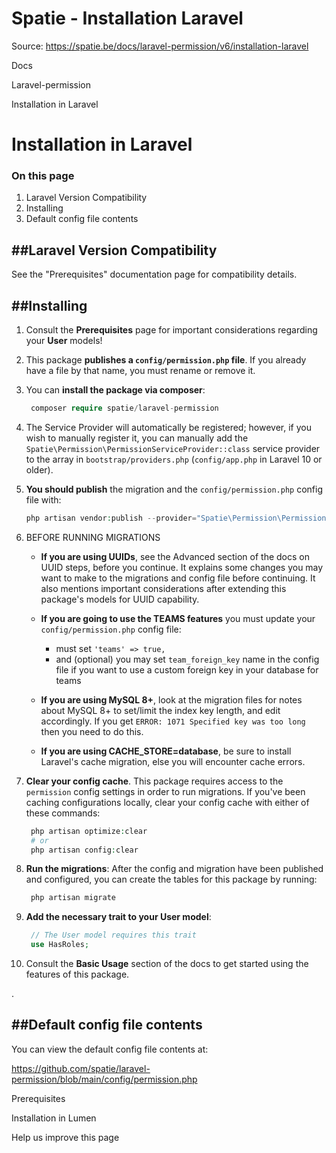 # Spatie - Installation Laravel

Source: https://spatie.be/docs/laravel-permission/v6/installation-laravel

Docs

Laravel-permission

Installation in Laravel

Installation in Laravel
=======================

### On this page

1. Laravel Version Compatibility
2. Installing
3. Default config file contents

##Laravel Version Compatibility
-------------------------------

See the "Prerequisites" documentation page for compatibility details.

##Installing
------------

1. Consult the **Prerequisites** page for important considerations regarding your **User** models!
2. This package **publishes a `config/permission.php` file**. If you already have a file by that name, you must rename or remove it.
3. You can **install the package via composer**:

   ```php
    composer require spatie/laravel-permission
   ```
4. The Service Provider will automatically be registered; however, if you wish to manually register it, you can manually add the `Spatie\Permission\PermissionServiceProvider::class` service provider to the array in `bootstrap/providers.php` (`config/app.php` in Laravel 10 or older).
5. **You should publish** the migration and the `config/permission.php` config file with:

   ```php
   php artisan vendor:publish --provider="Spatie\Permission\PermissionServiceProvider"
   ```
6. BEFORE RUNNING MIGRATIONS

   * **If you are using UUIDs**, see the Advanced section of the docs on UUID steps, before you continue. It explains some changes you may want to make to the migrations and config file before continuing. It also mentions important considerations after extending this package's models for UUID capability.
   * **If you are going to use the TEAMS features** you must update your `config/permission.php` config file:

     + must set `'teams' => true,`
     + and (optional) you may set `team_foreign_key` name in the config file if you want to use a custom foreign key in your database for teams
   * **If you are using MySQL 8+**, look at the migration files for notes about MySQL 8+ to set/limit the index key length, and edit accordingly. If you get `ERROR: 1071 Specified key was too long` then you need to do this.
   * **If you are using CACHE\_STORE=database**, be sure to install Laravel's cache migration, else you will encounter cache errors.
7. **Clear your config cache**. This package requires access to the `permission` config settings in order to run migrations. If you've been caching configurations locally, clear your config cache with either of these commands:

   ```php
    php artisan optimize:clear
    # or
    php artisan config:clear
   ```
8. **Run the migrations**: After the config and migration have been published and configured, you can create the tables for this package by running:

   ```php
    php artisan migrate
   ```
9. **Add the necessary trait to your User model**:

   ```php
    // The User model requires this trait
    use HasRoles;
   ```
10. Consult the **Basic Usage** section of the docs to get started using the features of this package.

.

##Default config file contents
------------------------------

You can view the default config file contents at:

https://github.com/spatie/laravel-permission/blob/main/config/permission.php

Prerequisites

Installation in Lumen

Help us improve this page
